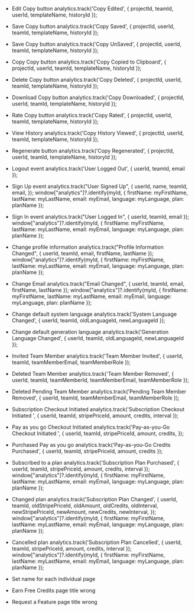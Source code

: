 - Edit Copy button
  analytics.track('Copy Edited', {
  projectId,
  teamId,
  userId,
  templateName,
  historyId
  });

- Save Copy button
  analytics.track('Copy Saved', {
  projectId,
  userId,
  teamId,
  templateName,
  historyId
  });

- Save Copy button
  analytics.track('Copy UnSaved', {
  projectId,
  userId,
  teamId,
  templateName,
  historyId
  });

- Copy Copy button
  analytics.track('Copy Copied to Clipboard', {
  projectId,
  userId,
  teamId,
  templateName,
  historyId
  });

- Delete Copy button
  analytics.track('Copy Deleted', {
  projectId,
  userId,
  teamId,
  templateName,
  historyId
  });

- Download Copy button
  analytics.track('Copy Downloaded', {
  projectId,
  userId,
  teamId,
  templateName,
  historyId
  });

- Rate Copy button
  analytics.track('Copy Rated', {
  projectId,
  userId,
  teamId,
  templateName,
  historyId
  });

- View History
  analytics.track('Copy History Viewed', {
  projectId,
  userId,
  teamId,
  templateName,
  historyId
  });

- Regenerate button
  analytics.track('Copy Regenerated', {
  projectId,
  userId,
  teamId,
  templateName,
  historyId
  });

- Logout event
  analytics.track('User Logged Out', {
  userId,
  teamId,
  email
  });

- Sign Up event
  analytics.track("User Signed Up", {
  userId,
  name,
  teamId,
  email,
  });
  window["analytics"]?.identify(myId, {
  firstName: myFirstName,
  lastName: myLastName,
  email: myEmail,
  language: myLanguage,
  plan: planName
  });

- Sign In event
  analytics.track("User Logged In", {
  userId,
  teamId,
  email
  });
  window["analytics"]?.identify(myId, {
  firstName: myFirstName,
  lastName: myLastName,
  email: myEmail,
  language: myLanguage,
  plan: planName
  });

- Change profile information
  analytics.track("Profile Information Changed", {
  userId,
  teamId,
  email,
  firstName,
  lastName
  });
  window["analytics"]?.identify(myId, {
  firstName: myFirstName,
  lastName: myLastName,
  email: myEmail,
  language: myLanguage,
  plan: planName
  });

- Change Email
  analytics.track("Email Changed", {
  userId,
  teamId,
  email,
  firstName,
  lastName
  });
  window["analytics"]?.identify(myId, {
  firstName: myFirstName,
  lastName: myLastName,
  email: myEmail,
  language: myLanguage,
  plan: planName
  });

- Change default system language
  analytics.track('System Language Changed', {
  userId,
  teamId,
  oldLanguageId,
  newLanguageId
  });

- Change default generation language
  analytics.track('Generation Language Changed', {
  userId,
  teamId,
  oldLanguageId,
  newLanguageId
  });

- Invited Team Member
  analytics.track('Team Member Invited', {
  userId,
  teamId,
  teamMemberEmail,
  teamMemberRole
  });

- Deleted Team Member
  analytics.track('Team Member Removed', {
  userId,
  teamId,
  teamMemberId,
  teamMemberEmail,
  teamMemberRole
  });

- Deleted Pending Team Member
  analytics.track('Pending Team Member Removed', {
  userId,
  teamId,
  teamMemberEmail,
  teamMemberRole
  });
- Subscription Checkout Initiated
  analytics.track('Subscription Checkout Initiated ', {
  userId,
  teamId,
  stripePriceId,
  amount,
  credits,
  interval
  });

- Pay as you go Checkout Initiated
  analytics.track('Pay-as-you-Go Checkout Initiated ', {
  userId,
  teamId,
  stripePriceId,
  amount,
  credits,
  });

- Purchased Pay as you go
  analytics.track('Pay-as-you-Go Credits Purchased', {
  userId,
  teamId,
  stripePriceId,
  amount,
  credits
  });

- Subscribed to a plan
  analytics.track('Subscription Plan Purchased', {
  userId,
  teamId,
  stripePriceId,
  amount,
  credits,
  interval
  });
  window["analytics"]?.identify(myId, {
  firstName: myFirstName,
  lastName: myLastName,
  email: myEmail,
  language: myLanguage,
  plan: planName
  });

- Changed plan
  analytics.track('Subscription Plan Changed', {
  userId,
  teamId,
  oldStripePriceId,
  oldAmount,
  oldCredits,
  oldInterval,
  newStripePriceId,
  newAmount,
  newCredits,
  newInterval,
  });
  window["analytics"]?.identify(myId, {
  firstName: myFirstName,
  lastName: myLastName,
  email: myEmail,
  language: myLanguage,
  plan: planName
  });

- Cancelled plan
  analytics.track('Subscription Plan Cancelled', {
  userId,
  teamId,
  stripePriceId,
  amount,
  credits,
  interval
  });
  window["analytics"]?.identify(myId, {
  firstName: myFirstName,
  lastName: myLastName,
  email: myEmail,
  language: myLanguage,
  plan: planName
  });

- Set name for each individual page
- Earn Free Credits page title wrong
- Request a Feature page title wrong
